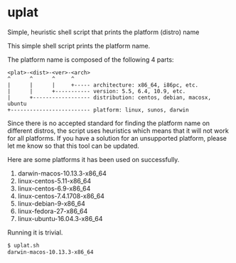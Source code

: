 # uplat
Simple, heuristic shell script that prints the platform (distro) name

This simple shell script prints the platform name.

The platform name is composed of the following 4 parts:

```
<plat>-<dist>-<ver>-<arch>
^      ^      ^     ^
|      |      |     +----- architecture: x86_64, i86pc, etc.
|      |      +----------- version: 5.5, 6.4, 10.9, etc.
|      +------------------ distribution: centos, debian, macosx, ubuntu
+------------------------- platform: linux, sunos, darwin
```

Since there is no accepted standard for finding the platform name on different distros, the script uses heuristics which means that it will not work for all platforms. If you have a solution for an unsupported platform, please let me know so that this tool can be updated.

Here are some platforms it has been used on successfully.

1. darwin-macos-10.13.3-x86_64
2. linux-centos-5.11-x86_64
3. linux-centos-6.9-x86_64
4. linux-centos-7.4.1708-x86_64
5. linux-debian-9-x86_64
6. linux-fedora-27-x86_64
7. linux-ubuntu-16.04.3-x86_64

Running it is trivial.

```bash
$ uplat.sh
darwin-macos-10.13.3-x86_64
```
